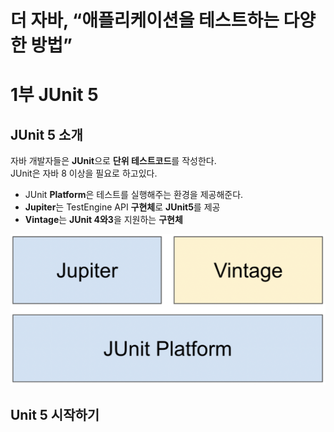# 더 자바, “애플리케이션을 테스트하는 다양한 방법”

# 1부 JUnit 5

## JUnit 5 소개

자바 개발자들은 **JUnit**으로 **단위 테스트코드**를 작성한다. <br>JUnit은 자바 8 이상을 필요로 하고있다.

- JUnit **Platform**은 테스트를 실행해주는 환경을 제공해준다.
- **Jupiter**는 TestEngine API **구현체**로 **JUnit5**를 제공
- **Vintage**는 **JUnit 4와3**을 지원하는 **구현체**

![image-20220806125721870](image-20220806125721870.png)



## Unit 5 시작하기

